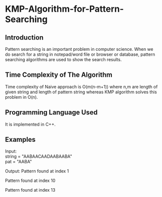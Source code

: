 # KMP-Algorithm-for-Pattern-Searching

## Introduction

Pattern searching is an important problem in computer science. When we do search for a string in notepad/word file or browser or database, pattern searching algorithms are used to show the search results.

## Time Complexity of The Algorithm

Time complexity of Naive approach is O(m(n-m+1)) where n,m are length of given string and length of pattern string whereas KMP algorithm solves this problem in O(n).

## Programming Language Used

It is implemented in C++.

## Examples

Input:  
string =  "AABAACAADAABAABA"                                                                                              
        pat = "AABA"
				
Output: Pattern found at index 1

  Pattern found at index 10
				
  Pattern found at index 13
